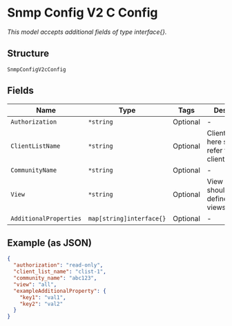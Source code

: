 
# Snmp Config V2 C Config

*This model accepts additional fields of type interface{}.*

## Structure

`SnmpConfigV2cConfig`

## Fields

| Name | Type | Tags | Description |
|  --- | --- | --- | --- |
| `Authorization` | `*string` | Optional | - |
| `ClientListName` | `*string` | Optional | Client_list_name here should refer to client_list above |
| `CommunityName` | `*string` | Optional | - |
| `View` | `*string` | Optional | View name here should be defined in views above |
| `AdditionalProperties` | `map[string]interface{}` | Optional | - |

## Example (as JSON)

```json
{
  "authorization": "read-only",
  "client_list_name": "clist-1",
  "community_name": "abc123",
  "view": "all",
  "exampleAdditionalProperty": {
    "key1": "val1",
    "key2": "val2"
  }
}
```

